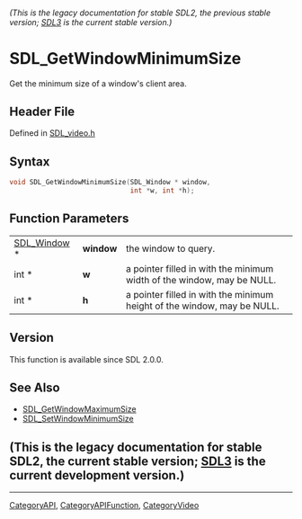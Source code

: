 ###### (This is the legacy documentation for stable SDL2, the previous stable version; [SDL3](https://wiki.libsdl.org/SDL3/) is the current stable version.)
# SDL_GetWindowMinimumSize

Get the minimum size of a window's client area.

## Header File

Defined in [SDL_video.h](https://github.com/libsdl-org/SDL/blob/SDL2/include/SDL_video.h)

## Syntax

```c
void SDL_GetWindowMinimumSize(SDL_Window * window,
                              int *w, int *h);
```

## Function Parameters

|                            |            |                                                                         |
| -------------------------- | ---------- | ----------------------------------------------------------------------- |
| [SDL_Window](SDL_Window) * | **window** | the window to query.                                                    |
| int *                      | **w**      | a pointer filled in with the minimum width of the window, may be NULL.  |
| int *                      | **h**      | a pointer filled in with the minimum height of the window, may be NULL. |

## Version

This function is available since SDL 2.0.0.

## See Also

- [SDL_GetWindowMaximumSize](SDL_GetWindowMaximumSize)
- [SDL_SetWindowMinimumSize](SDL_SetWindowMinimumSize)


## (This is the legacy documentation for stable SDL2, the current stable version; [SDL3](https://wiki.libsdl.org/SDL3/) is the current development version.)



----
[CategoryAPI](CategoryAPI), [CategoryAPIFunction](CategoryAPIFunction), [CategoryVideo](CategoryVideo)

